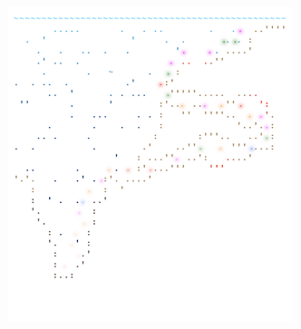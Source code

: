 <img align="left" style="float: left;" src="progress.png" width="530px">

<pre>
<a href='day/1'>Day 1: Sonar Sweep</a>
<a href='day/2'>Day 2: Dive!</a>
<a href='day/3'>Day 3: Binary Diagnostic</a>
<a href='day/4'>Day 4: Giant Squid</a>
<a href='day/5'>Day 5: Hydrothermal Venture</a>
<a href='day/6'>Day 6: Lanternfish</a>
<a href='day/7'>Day 7: The Treachery of Whales</a>
<a href='day/8'>Day 8: Seven Segment Search</a>
<a href='day/9'>Day 9: Smoke Basin</a>
<a href='day/10'>Day 10: Syntax Scoring</a>
<a href='day/11'>Day 11: Dumbo Octopus</a>
<a href='day/12'>Day 12: Passage Pathing</a>
<a href='day/13'>Day 13: Transparent Origami</a>
<a href='day/14'>Day 14: Extended Polymerization</a>
<a href='day/15'>Day 15: Chiton</a>
<a href='day/16'>Day 16: Packet Decoder</a>
<a href='day/17'>Day 17: Trick Shot</a>
<a href='day/18'>Day 18: Snailfish</a>
<a href='day/19'>Day 19: Beacon Scanner</a>
<a href='day/20'>Day 20: Trench Map</a>
<a href='day/21'>Day 21: Dirac Dice</a>
<a href='day/22'>Day 22: Reactor Reboot</a>
<a href='day/23'>Day 23: Amphipod</a>
<a href='day/24'>Day 24: Arithmetic Logic Unit</a>
<a href='day/25'>Day 25: Sea Cucumber</a>
</pre>
